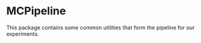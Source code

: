 # MCPipeline
This package contains some common utilities that form the pipeline for our experiments.
